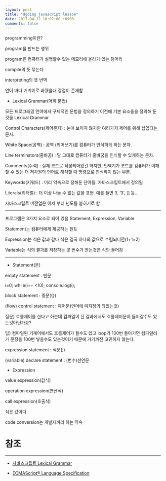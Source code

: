 ```yaml
---
layout: post
title: "dgding javascript lesson"
date: 2017-04-12 10:02:00 +0900
comments: false
---
```


programming이란?

program을 만드는 행위 

program은 컴퓨터가 실행할수 있는 메모리에 올라가 있는 덩어리

compile의 뜻 묶는다 

interpreting의 뜻 번역

언어 마다 기계어로 바꿨을대 강점이 존재함

* Lexical Grammar(어휘 문법)

모든 프로그래밍 언어에서 구체적인 문법을 정의하기 이전에 기본 요소들을 정의해 둔 것을 Lexical Grammar
 
Control Characters(제어문자) : 눈에 보이지 않지만 여러가지 제어를 위해 삽입되는 문자.

White Space(공백) : 공백 (띄어쓰기)를 컴퓨터가 인식하게 하는 문자.

Line terminators(줄바꿈) : 말 그대로 컴퓨터가 줄바꿈을 인식할 수 있게하는 문자.

Comments(주석) : 실제 코드로 작성되어있긴 하지만, 번역기가 코드를 컴퓨터가 이해할 수 있는 더 저차원의 언어로 해석할 때 명령으로 인식하지 않는 부분.

Keywords(키워드) : 미리 약속으로 정해둔 단어들. 자바스크립트에서 정의됨

Literals(리터럴) : 더 이상 나눌 수 없는 값을 표현. 예를 들면 3, ‘3’, [] 등…

자바스크립트 버전업은 이제 부터 년도를 붙히기로 함 

-----------------------------------------------


프로그램은 3가지 요소로 되어 있음 Statement, Expression, Variable


Statement는 컴퓨터에게 제공하는 힌트

Expression는 식은 값과 같다 식은 결국 하나의 값으로 수렴되니깐(1+1=2)

Variable는 식의 결과를 저장하는 곳 변수가 받는것은 식만 들어감

------------------------------------------------


* Statement(문)

empty statement : 빈문

i=0; while(i++ <10); console.log(i);

block statement : 중문({})

(flow) control statement : 제어문(언어에 미지정의 되있는것)

질문) 흐름제어를 한다고 하는데 컴파일이 된 결과에서도 흐름제어문이 들어갈수도 있는것아닌가요?

답) 컴파일된 기계어에서도 흐름제어가 될수도 있고 loop가 100번 돌아가면 컴파일러가 문장을 100번 넣을수도 있는것이기 때문에 거기까진 고민하지 않는다.

expression statement : 식문(;)

(variable) declare statement : (변수)선언문

* Expression

value expression(값식)

operation expression(연산식)

call expression(호출식)

식은 값이다.

code conversion는 개발자끼리 하는 약속


# 참조 
-----

* [자바스크립트 Lexical Grammar](https://developer.mozilla.org/en-US/docs/Web/JavaScript/Reference/Lexical_grammar)

* [ECMAScript® Language Specification](https://www.ecma-international.org/ecma-262/5.1/)


